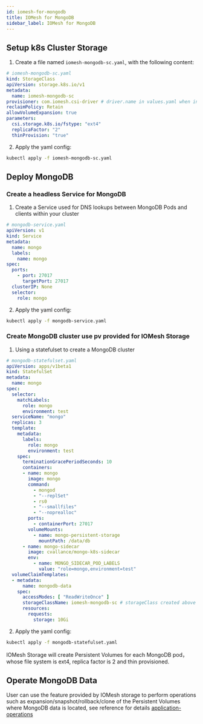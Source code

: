 ```yaml
---
id: iomesh-for-mongodb
title: IOMesh for MongoDB
sidebar_label: IOMesh for MongoDB
---
```


## Setup k8s Cluster Storage

1. Create a file named `iomesh-mongodb-sc.yaml`, with the following content:

```yaml
# iomesh-mongodb-sc.yaml
kind: StorageClass
apiVersion: storage.k8s.io/v1
metadata:
  name: iomesh-mongodb-sc
provisioner: com.iomesh.csi-driver # driver.name in values.yaml when install IOMesh
reclaimPolicy: Retain
allowVolumeExpansion: true
parameters:
  csi.storage.k8s.io/fstype: "ext4"
  replicaFactor: "2"
  thinProvision: "true"
```

2. Apply the yaml config:

```bash
kubectl apply -f iomesh-mongodb-sc.yaml
```

## Deploy MongoDB

### Create a headless Service for MongoDB

1. Create a Service used for DNS lookups between MongoDB Pods and clients within your cluster

```yaml
# mongodb-service.yaml
apiVersion: v1
kind: Service
metadata:
  name: mongo
  labels:
    name: mongo
spec:
  ports:
    - port: 27017
      targetPort: 27017
  clusterIP: None
  selector:
    role: mongo
```

2. Apply the yaml config:

```bash
kubectl apply -f mongodb-service.yaml
```

### Create MongoDB cluster use pv provided for IOMesh Storage

1. Using a statefulset to create a MongoDB cluster

```yaml
# mongodb-statefulset.yaml
apiVersion: apps/v1beta1
kind: StatefulSet
metadata:
  name: mongo
spec:
  selector:
    matchLabels:
      role: mongo
      environment: test
  serviceName: "mongo"
  replicas: 3
  template:
    metadata:
      labels:
        role: mongo
        environment: test
    spec:
      terminationGracePeriodSeconds: 10
      containers:
      - name: mongo
        image: mongo
        command:
          - mongod
          - "--replSet"
          - rs0
          - "--smallfiles"
          - "--noprealloc"
        ports:
          - containerPort: 27017
        volumeMounts:
          - name: mongo-persistent-storage
            mountPath: /data/db
      - name: mongo-sidecar
        image: cvallance/mongo-k8s-sidecar
        env:
          - name: MONGO_SIDECAR_POD_LABELS
            value: "role=mongo,environment=test"
  volumeClaimTemplates:
  - metadata:
      name: mongodb-data
    spec:
      accessModes: [ "ReadWriteOnce" ]
      storageClassName: iomesh-mongodb-sc # storageClass created above
      resources:
        requests:
          storage: 10Gi
```

2. Apply the yaml config:

```bash
kubectl apply -f mongodb-statefulset.yaml
```

IOMesh Storage will create Persistent Volumes for each MongoDB pod，whose file system is ext4, replica factor is 2 and thin provisioned.

## Operate MongoDB Data

User can use the feature provided by IOMesh storage to perform operations such as expansion/snapshot/rollback/clone of the Persistent Volumes  where MongoDB data is located, see reference for details [application-operations](http://iomesh.com/docs/storage-usage/application-operations)
